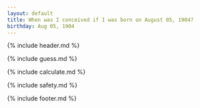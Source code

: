 ```yaml
---
layout: default
title: When was I conceived if I was born on August 05, 1904?
birthday: Aug 05, 1904
---
```


{% include header.md %}

{% include guess.md %}

{% include calculate.md %}

{% include safety.md %}

{% include footer.md %}



